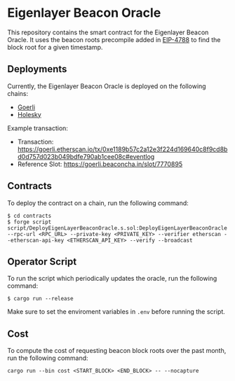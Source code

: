 # Eigenlayer Beacon Oracle

This repository contains the smart contract for the Eigenlayer Beacon Oracle. It uses the beacon roots precompile added in [EIP-4788](https://eips.ethereum.org/EIPS/eip-4788) to find the block root for a given timestamp.

## Deployments

Currently, the Eigenlayer Beacon Oracle is deployed on the following chains: 

- [Goerli](https://goerli.etherscan.io/address/0x0B3b61251e8373bFb183C8C5aA1ED5Ac45c19400#events)
- [Holesky](https://holesky.etherscan.io/address/0x4C116BB629bff7A8373c2378bBd919f8349B8f25#events)

Example transaction:
- Transaction: https://goerli.etherscan.io/tx/0xe1189b57c2a12e3f224d169640c8f9cd8bd0d757d023b049bdfe790ab1cee08c#eventlog
- Reference Slot: https://goerli.beaconcha.in/slot/7770895

## Contracts

To deploy the contract on a chain, run the following command:

```shell
$ cd contracts
$ forge script script/DeployEigenLayerBeaconOracle.s.sol:DeployEigenLayerBeaconOracle --rpc-url <RPC_URL> --private-key <PRIVATE_KEY> --verifier etherscan --etherscan-api-key <ETHERSCAN_API_KEY> --verify --broadcast
```

## Operator Script

To run the script which periodically updates the oracle, run the following command:

```shell
$ cargo run --release
```

Make sure to set the enviroment variables in `.env` before running the script.

## Cost
To compute the cost of requesting beacon block roots over the past month, run the following command:

```shell
cargo run --bin cost <START_BLOCK> <END_BLOCK> -- --nocapture
